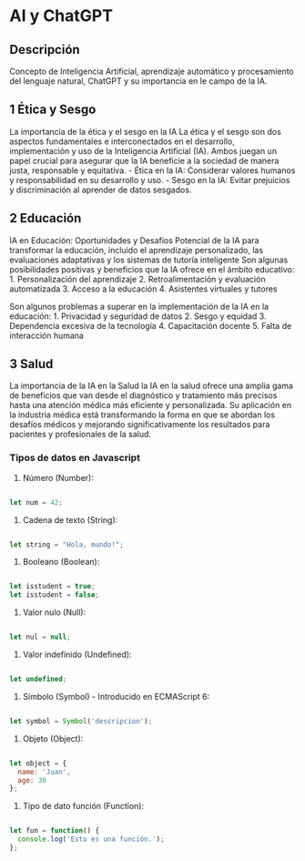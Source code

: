 <h1>AI y ChatGPT</h1>
<h2> Descripción</h2>
<h7>Concepto de Inteligencia Artificial, aprendizaje automático y procesamiento del lenguaje natural, ChatGPT y su importancia en le campo de la IA. </h7>
<h2>1 Ética y Sesgo </h2>
<h7>La importancia de la ética y el sesgo en la IA</h7>
<h7>La ética y el sesgo son dos aspectos fundamentales e interconectados en el desarrollo, implementación y uso de la Inteligencia Artificial (IA). Ambos juegan un papel crucial para asegurar que la IA beneficie a la sociedad de manera justa, responsable y equitativa.</h7>
<h7>  - Ética en la IA: Considerar valores humanos y responsabilidad en su desarrollo y uso.
</h7>
<h7>   - Sesgo en la IA: Evitar prejuicios y discriminación al aprender de datos sesgados.</h7>


<h2>2 Educación</h2>
<h7>IA en Educación: Oportunidades y Desafíos </h7>
<h7>Potencial de la IA para transformar la educación, incluido el aprendizaje personalizado, las evaluaciones adaptativas y los sistemas de tutoría inteligente</h7>
<h7>Son algunas posibilidades positivas y beneficios que la IA ofrece en el ámbito educativo:</h7>
<h7>
1. Personalización del aprendizaje</h7>
<h7>2. Retroalimentación y evaluación automatizada</h7>
<h7>3. Acceso a la educación </h7>
<h7>4. Asistentes virtuales y tutores</h7>

<h7>Son algunos problemas a superar en la implementación de la IA en la educación:</h7>
<h7>1. Privacidad y seguridad de datos</h7>
<h7></h7>
<h7>2. Sesgo y equidad</h7>
<h7>3. Dependencia excesiva de la tecnología</h7>
<h7>4. Capacitación docente</h7>
<h7>5. Falta de interacción humana</h7>

<h2>3 Salud</h2>
<h7>La importancia de la IA en la Salud </h7>
<h7> la IA en la salud ofrece una amplia gama de beneficios que van desde el diagnóstico y tratamiento más precisos hasta una atención médica más eficiente y personalizada. Su aplicación en la industria médica está transformando la forma en que se abordan los desafíos médicos y mejorando significativamente los resultados para pacientes y profesionales de la salud.</h7>

<h3>Tipos de datos en Javascript</h3>

1. Número (Number):

```javascript

let num = 42;
```


1. Cadena de texto (String):

```javascript

let string = "Hola, mundo!";
```


1. Booleano (Boolean):

```javascript

let isstudent = true;
let isstudent = false;
```


1. Valor nulo (Null):

```javascript

let nul = null;
```


1. Valor indefinido (Undefined):

```javascript

let undefined;
```


1. Símbolo (Symbol) - Introducido en ECMAScript 6:

```javascript

let symbol = Symbol('descripcion');
```


1. Objeto (Object):

```javascript

let object = {
  name: 'Juan',
  age: 30
};
```


1. Tipo de dato función (Function):

```javascript

let fun = function() {
  console.log('Esto es una función.');
};
```